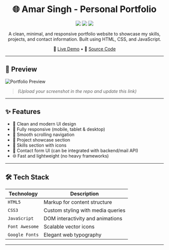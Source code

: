 <h1 align="center">🌐 Amar Singh - Personal Portfolio</h1>

<p align="center">
  <img src="https://img.shields.io/badge/Status-Live-green?style=flat-square" />
  <img src="https://img.shields.io/github/languages/count/amarsin22/My-Portfolio?style=flat-square" />
  <img src="https://img.shields.io/github/last-commit/amarsin22/My-Portfolio?style=flat-square" />
</p>

<p align="center">
  A clean, minimal, and responsive portfolio website to showcase my skills, projects, and contact information. Built using HTML, CSS, and JavaScript.
</p>

<p align="center">
  🔗 <a href="https://amarsin22.github.io/My-Portfolio/">Live Demo</a> • 📂 <a href="https://github.com/amarsin22/My-Portfolio">Source Code</a>
</p>

---

## 📸 Preview

![Portfolio Preview](https://amarsin22.github.io/My-Portfolio/)
> *(Upload your screenshot in the repo and update this link)*

---

## ✨ Features

- 🎯 Clean and modern UI design
- 📱 Fully responsive (mobile, tablet & desktop)
- 🚀 Smooth scrolling navigation
- 💼 Project showcase section
- 🧠 Skills section with icons
- 📇 Contact form UI (can be integrated with backend/mail API)
- 🌐 Fast and lightweight (no heavy frameworks)

---

## 🛠️ Tech Stack

| Technology | Description |
|------------|-------------|
| `HTML5`    | Markup for content structure |
| `CSS3`     | Custom styling with media queries |
| `JavaScript` | DOM interactivity and animations |
| `Font Awesome` | Scalable vector icons |
| `Google Fonts` | Elegant web typography |

---



